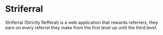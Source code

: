 # Striferral

Striferral (Strictly Refferal) is a web application that rewards referrers, they earn on every referral they make from the first level up until the third level.
